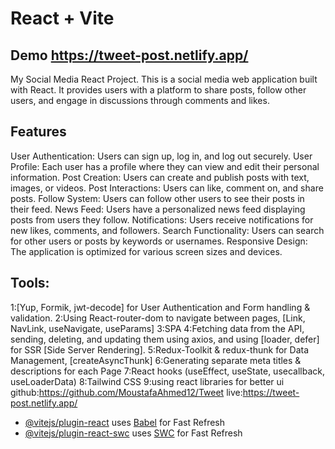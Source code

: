 # React + Vite
## Demo https://tweet-post.netlify.app/

My Social Media React Project.
This is a social media web application built with React. It provides users with a platform to share posts,
follow other users, and engage in discussions through comments and likes.

## Features
User Authentication: Users can sign up, log in, and log out securely.
User Profile: Each user has a profile where they can view and edit their personal information.
Post Creation: Users can create and publish posts with text, images, or videos.
Post Interactions: Users can like, comment on, and share posts.
Follow System: Users can follow other users to see their posts in their feed.
News Feed: Users have a personalized news feed displaying posts from users they follow.
Notifications: Users receive notifications for new likes, comments, and followers.
Search Functionality: Users can search for other users or posts by keywords or usernames.
Responsive Design: The application is optimized for various screen sizes and devices.

 ## Tools:
1:[Yup, Formik, jwt-decode] for User Authentication and Form handling & validation.
2:Using React-router-dom to navigate between pages, [Link, NavLink, useNavigate, useParams]
3:SPA
4:Fetching data from the API, sending, deleting, and updating them using axios,
and using [loader, defer] for SSR [Side Server Rendering].
5:Redux-Toolkit & redux-thunk for Data Management, [createAsyncThunk]
6:Generating separate meta titles & descriptions for each Page
7:React hooks (useEffect, useState, usecallback, useLoaderData)
8:Tailwind CSS
9:using react libraries for better ui
github:https://github.com/MoustafaAhmed12/Tweet
live:https://tweet-post.netlify.app/

- [@vitejs/plugin-react](https://github.com/vitejs/vite-plugin-react/blob/main/packages/plugin-react/README.md) uses [Babel](https://babeljs.io/) for Fast Refresh
- [@vitejs/plugin-react-swc](https://github.com/vitejs/vite-plugin-react-swc) uses [SWC](https://swc.rs/) for Fast Refresh
